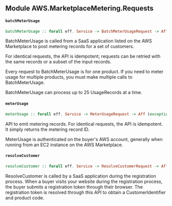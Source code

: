 ## Module AWS.MarketplaceMetering.Requests

#### `batchMeterUsage`

``` purescript
batchMeterUsage :: forall eff. Service -> BatchMeterUsageRequest -> Aff (exception :: EXCEPTION | eff) BatchMeterUsageResult
```

<p>BatchMeterUsage is called from a SaaS application listed on the AWS Marketplace to post metering records for a set of customers.</p> <p>For identical requests, the API is idempotent; requests can be retried with the same records or a subset of the input records.</p> <p>Every request to BatchMeterUsage is for one product. If you need to meter usage for multiple products, you must make multiple calls to BatchMeterUsage.</p> <p>BatchMeterUsage can process up to 25 UsageRecords at a time.</p>

#### `meterUsage`

``` purescript
meterUsage :: forall eff. Service -> MeterUsageRequest -> Aff (exception :: EXCEPTION | eff) MeterUsageResult
```

<p>API to emit metering records. For identical requests, the API is idempotent. It simply returns the metering record ID.</p> <p>MeterUsage is authenticated on the buyer's AWS account, generally when running from an EC2 instance on the AWS Marketplace.</p>

#### `resolveCustomer`

``` purescript
resolveCustomer :: forall eff. Service -> ResolveCustomerRequest -> Aff (exception :: EXCEPTION | eff) ResolveCustomerResult
```

<p>ResolveCustomer is called by a SaaS application during the registration process. When a buyer visits your website during the registration process, the buyer submits a registration token through their browser. The registration token is resolved through this API to obtain a CustomerIdentifier and product code.</p>


